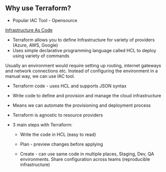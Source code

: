## Why use Terraform?

- Popular IAC Tool - Opensource

[Infrastructure As Code](./Agile/IAC.md)

- Terraform allows you to define Infrastructure for variety of providers (Azure, AWS, Google)
- Uses simple declarative programming language called HCL to deploy using variety of commands

Usually an environment would require setting up routing, internet gateways and network connections etc. Instead of configuring the environment in a manual way, we can use IAC tool.

- Terraform code - uses HCL and supports JSON syntax
- Write code to define and provision and manage the cloud infrastructure
- Means we can automate the provisioning and deployment process
- Terraform is agnostic to resource providers
- 3 main steps with Terraform:

  - Write the code in HCL (easy to read)

  - Plan - preview changes before applying
  - Create - can use same code in multiple places, Staging, Dev, QA environments. Share configuration across teams (reproducible infrastructure)
